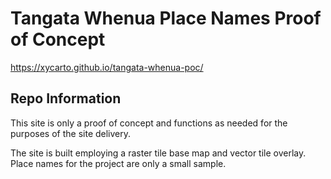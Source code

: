 # Tangata Whenua Place Names Proof of Concept 

https://xycarto.github.io/tangata-whenua-poc/

## Repo Information

This site is only a proof of concept and functions as needed for the purposes of the site delivery. 

The site is built employing a raster tile base map and vector tile overlay. Place names for the project are only a small sample.   